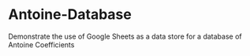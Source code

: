 # Antoine-Database
Demonstrate the use of Google Sheets as a data store for a database of Antoine Coefficients
